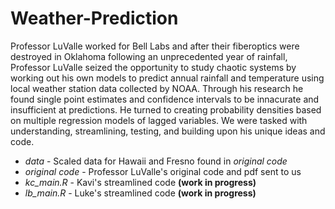 # Weather-Prediction
Professor LuValle worked for Bell Labs and after their fiberoptics were destroyed in Oklahoma following an unprecedented year of rainfall, Professor LuValle seized the opportunity to study chaotic systems by working out his own models to predict annual rainfall and temperature using local weather station data collected by NOAA. Through his research he found single point estimates and confidence intervals to be innacurate and insufficient at predictions. He turned to creating probability densities based on multiple regression models of lagged variables. We were tasked with understanding, streamlining, testing, and building upon his unique ideas and code.

- _data_ - Scaled data for Hawaii and Fresno found in _original code_
- _original code_ - Professor LuValle's original code and pdf sent to us
- _kc_main.R_ - Kavi's streamlined code __(work in progress)__
- _lb_main.R_ - Luke's streamlined code __(work in progress)__
